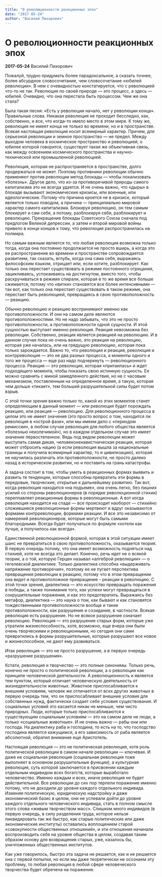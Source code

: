```yaml
---
title: "О революционности реакционных эпох"
date: "2017-05-24"
author: "Василий Пихорович"
---
```


# О революционности реакционных эпох

**2017-05-24** Василий Пихорович

Пожалуй, трудно придумать более парадоксальное, а сказать точнее, более абсурдное словосочетание, чем словосочетание «юбилей революции». В нем с очевидностью констатируется, что с революцией что-то не так. Революция по своей природе — это процесс, а здесь — юбилей. Очевидно, что она перестала быть процессом. Чем же она стала?

Была такая песня: «Есть у революции начало, нет у революции конца». Правильные слова. Никакая революция не проходит бесследно, как, собственно, и все, что когда-то имело место в этом мире. К тому же, революция не имеет конца не только во времени, но и в пространстве. Всякая настоящая революция носит всемирный характер. Причем, для серьезной революции и земное пространство — не предел. Между выходом человека в космическое пространство и революцией, о юбилее которой говорится, существует такая же объективная связь, как между освоением космического пространства и научно-технической или промышленной революцией.

Революция, которая не распространяется в пространстве, долго продержаться не может. Поэтому противники революции обычно применяют против революции метод блокады — чтобы локализовать «болезнь». Другое дело, что из-за противоречивой природы самого капитализма это не всегда удается. И не очень важно, что «дыры» в блокаде вызывают экономические кризисы, или военные, или идеологические. Потому что причина кроется не в кризисе, который является только поводом, а причина — принципиально мировой характер самого капитализма. Блокируя революцию, он тем самым блокирует и сам себя, а потому, разблокируя себя, разблокирует и революцию. Прекращение блокады Советского Союза сначала под предлогом Великой депрессии, а затем и второй мировой войны привело в конце концов к тому, что революция распространилась на полмира.

Но самым важным является то, что любая революция возможна только тогда, когда она постоянно продолжается не просто вширь, а когда это ее распространение во времени и пространстве сопровождается развитием, так сказать, вглубь, когда она сама себя, выражаясь философским языком, отрицает или, если хотите, разблокирует. Как только она перестает существовать в режиме постоянного отрицания, зацикливаясь, успокаиваясь на достигнутом, вместо того, чтобы раскручиваться в режиме спирали, которая в то же время все больше сжимается, потому что «витки» становятся все более интенсивными — так вот, как только она перестает существовать в таком режиме, она перестает быть революцией, превращаясь в свою противоположность — реакцию.

Обычно революцию и реакцию воспринимают именно как противоположности. И они на самом деле являются противоположностями. Но не надо забывать, что это не просто противоположности, а противоположности одной сущности. И этой сущностью выступает именно революция. Реакция невозможна без революции. Собственно, реакция является реакцией на революцию. И в данном случае пока не очень важно, это реакция на революцию, которая уже началась, или на грядущую революцию, которая пока только зарождается. Важно то, что революция и реакция, революция и контрреволюция — это не два разных процесса, а моменты одного и того же процесса — еще раз надо подчеркнуть — революционного процесса. Реакция — это революция, которая «притаилась» и ждет подходящего момента, чтобы показать свою истинную сущность. Ее можно сравнить с миной замедленного действия, но не с часовым механизмом, поставленным на определенное время, а такую, которая чем дольше «тикает», тем большей разрушительной силы будет потом взрыв.

С этой точки зрения важно только то, какой из этих моментов станет определяющим в данный момент — или революция будет порождать реакцию, или реакция — революцию. Для революционного процесса в целом это не имеет значения (это просто вопрос о том, находится ли революция в «острой фазе», или мы имеем дело с «периодом ремиссии», в любом случае революция для любого общества является «болезнью неизлечимой»), но в каждом отдельном случае это имеет значение первостепенное. Ведь под видом революции может выступать самая дикая, человеконенавистническая реакция, которая может отбросить нацию (а если революция вышла за национальные границы и получила всемирный характер, то и цивилизацию), которая не научилась различать эти противоположности, не просто далеко назад в историческом развитии, но и поставить на грань катастрофы.

А задача состоит в том, чтобы уметь в реакционных формах выявить и развить те тенденции, которые способны превратить эти формы в передовые, творческие, открытые к дальнейшему развитию. Так вот, когда революция находится «на подъеме», она очень легко, без лишних усилий со стороны революционеров (в порядке революционной стихии) переплавляет реакционные формы в революционные. А вот когда революция находится на спаде — все происходит наоборот — стихийно сложившиеся революционные формы мертвеют и вдруг оказываются формами контрреволюции, формами реакции. И все это независимо от намерений революционеров, которые могут быть самыми благородными. Всегда будет получаться по формуле «хотели как лучше, а получилось как всегда».

Единственной революционной формой, которая в этой ситуации имеет шанс не превратиться в свою противоположность, оказывается теория. В первую очередь потому, что она имеет возможность подняться над стихией, хотя не всегда это делает. Конечно, речь идет не о всякой теории, а о той, которую Герцен называл «алгеброй революции» — о гегелевской диалектике. Только диалектика способна «выдерживать напряжение противоречия», поэтому ее не пугает перспектива превращения революции в реакцию, потому что в этом превращении она видет и противоположное превращение - реакции в революцию. С этой точки зрения, диалектика — это искусство превращать поражения в победы, а также понимание того, как успехи могут превращаться в сокрушительные поражения, и как это предотвратить. Выражаясь без метафор, диалектика — это наука о том, как бывают и как становятся тождественными противоположности вообще и такие противоположности, как разрушение и созидание, в частности. Всякая революция есть разрушение. Но не всякое разрушение означает революцию. Революция — это разрушение старых форм, которые уже утратили жизнеспособность, хотя, возможно, еще вчера они были очень творческими и революционными, но сегодня они сами превратились в формы разрушительные, которые разрушают все новое и жизнеспособное, не дают ему развиваться.

Итак революция — это не просто разрушение, а в первую очередь «разрушение разрушения».

Кстати, революция и творчество — это полные синонимы. Только речь, конечно не просто о политической революции, а о революции как принципе человеческой деятельности. А революционность и является тем пунктом, который отличает человеческую деятельность от жизнедеятельности животных. Животное приспосабливается к внешним условиям, человек же отличается от всех других животных в первую очередь тем, что он приспосабливает внешние условия для собственных нужд, фактически создает себе условия существования. И социальных условий это касается никак не меньше, чем чисто природных. Люди, которые только приспосабливаются к существующим социальным условиям — это на самом деле не люди, а только «социальные животные». И не очень важно — рабы они или господа. На диалектику раба и господина, то есть на то, что господство господина является кажущимся, а его зависимость от раба является абсолютной, обратил внимание еще Аристотель.

Настоящая революция — это не политическая революция, хотя роль политической революции в самом начале революции — ключевая. И даже не социальная революция (социальная революция тоже выполняет в основном разрушительные функции), а культурная революция, суть которой заключается в присвоении каждым отдельным индивидом всех богатств, которые выработало человечество. Именно каждым и всех, иначе революция не будет действительной. Все революции до сих пор терпели поражение именно потому, что не доходили до уровня каждого отдельного индивида. Изменяя политическую, юридическую надстройку и даже экономический базис в целом, они не успевали дойти до уровня каждого отдельного человеческого индивида, стать в полном смысле этого слова «живым творчеством масс». Слишком много индивидов (в первую очередь, в силу разделения труда, которое нельзя ликвидировать так же быстро, как старые политические или даже экономические институты) оставались воплощением старой «совокупности общественных отношений», и эти отношения начинали воспроизводить себя на уровне общества в целом, создавая таким образом основу для возвращения старых, уже, казалось бы, уничтоженных общественных институтов.

Как уже говорилось, быстро эта задача не решается, как и не решается она с первой попытки, но если мы даже теоретически не осознаем эту проблему, то любая революция в любой сфере человеческого творчества будет обречена на поражение.